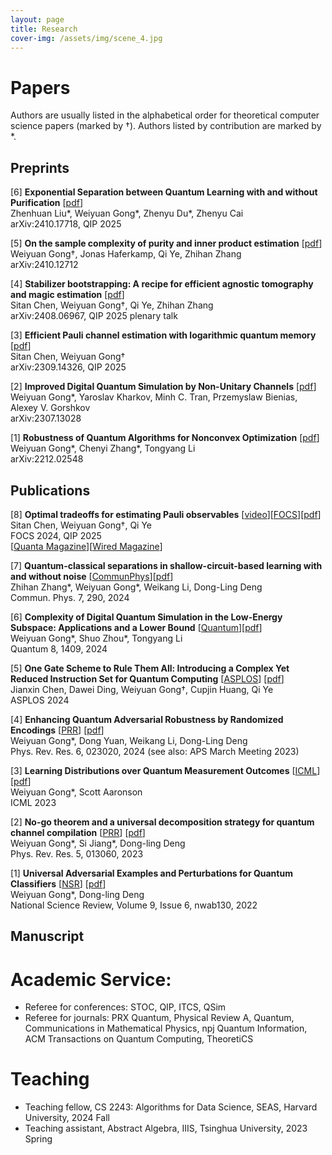 ```yaml
---
layout: page
title: Research
cover-img: /assets/img/scene_4.jpg
---
```

# Papers

Authors are usually listed in the alphabetical order for theoretical computer science papers (marked by †). Authors listed by contribution are marked by *.

## Preprints

[6] **Exponential Separation between Quantum Learning with and without Purification** [[pdf](https://arxiv.org/abs/2410.17718)]\
  Zhenhuan Liu\*, Weiyuan Gong\*, Zhenyu Du\*, Zhenyu Cai\
  arXiv:2410.17718, QIP 2025

[5] **On the sample complexity of purity and inner product estimation** [[pdf](https://arxiv.org/abs/2410.12712)]\
  Weiyuan Gong†, Jonas Haferkamp, Qi Ye, Zhihan Zhang\
  arXiv:2410.12712

[4] **Stabilizer bootstrapping: A recipe for efficient agnostic tomography and magic estimation** [[pdf](https://arxiv.org/abs/2408.06967)]\
  Sitan Chen, Weiyuan Gong†, Qi Ye, Zhihan Zhang\
  arXiv:2408.06967, QIP 2025 plenary talk
  
[3] **Efficient Pauli channel estimation with logarithmic quantum memory** [[pdf](https://arxiv.org/abs/2309.14326)]\
  Sitan Chen, Weiyuan Gong†\
  arXiv:2309.14326, QIP 2025
  
[2] **Improved Digital Quantum Simulation by Non-Unitary Channels** [[pdf](https://arxiv.org/abs/2307.13028)]\
  Weiyuan Gong\*, Yaroslav Kharkov, Minh C. Tran, Przemyslaw Bienias, Alexey V. Gorshkov\
  arXiv:2307.13028
  
[1] **Robustness of Quantum Algorithms for Nonconvex Optimization** [[pdf](https://arxiv.org/abs/2212.02548)]\
  Weiyuan Gong\*, Chenyi Zhang\*, Tongyang Li\
  arXiv:2212.02548

## Publications
  
[8] **Optimal tradeoffs for estimating Pauli observables** [[video](https://www.youtube.com/watch?v=hgrToofYOtA)][[FOCS](https://ieeexplore.ieee.org/document/10756089)][[pdf](https://arxiv.org/abs/2404.19105)]\
  Sitan Chen, Weiyuan Gong†, Qi Ye\
  FOCS 2024, QIP 2025\
  [[Quanta Magazine](https://www.quantamagazine.org/quantum-memory-proves-exponentially-powerful-20241016/)][[Wired Magazine](https://www.wired.com/story/quantum-memory-proves-exponentially-powerful/)]

[7] **Quantum-classical separations in shallow-circuit-based learning with and without noise** [[CommunPhys](https://www.nature.com/articles/s42005-024-01783-7)][[pdf](https://arxiv.org/abs/2405.00770)]\
  Zhihan Zhang\*, Weiyuan Gong\*, Weikang Li, Dong-Ling Deng\
  Commun. Phys. 7, 290, 2024

[6] **Complexity of Digital Quantum Simulation in the Low-Energy Subspace: Applications and a Lower Bound** [[Quantum](https://quantum-journal.org/papers/q-2024-07-15-1409/)][[pdf](https://arxiv.org/abs/2312.08867)]\
  Weiyuan Gong\*, Shuo Zhou\*, Tongyang Li\
  Quantum 8, 1409, 2024

[5] **One Gate Scheme to Rule Them All: Introducing a Complex Yet Reduced Instruction Set for Quantum Computing** [[ASPLOS](https://dl.acm.org/doi/10.1145/3620665.3640386)] [[pdf](https://arxiv.org/abs/2312.05652)]\
  Jianxin Chen, Dawei Ding, Weiyuan Gong†, Cupjin Huang, Qi Ye\
  ASPLOS 2024
  
[4] **Enhancing Quantum Adversarial Robustness by Randomized Encodings** [[PRR](https://journals.aps.org/prresearch/abstract/10.1103/PhysRevResearch.6.023020)] [[pdf](https://arxiv.org/abs/2212.02531)]\
  Weiyuan Gong\*, Dong Yuan, Weikang Li, Dong-Ling Deng\
  Phys. Rev. Res. 6, 023020, 2024 (see also: APS March Meeting 2023)
  
[3] **Learning Distributions over Quantum Measurement Outcomes** [[ICML](https://proceedings.mlr.press/v202/gong23a.html)] [[pdf](https://arxiv.org/abs/2209.03007)]\
  Weiyuan Gong\*, Scott Aaronson\
  ICML 2023
  
[2] **No-go theorem and a universal decomposition strategy for quantum channel compilation** [[PRR](https://journals.aps.org/prresearch/abstract/10.1103/PhysRevResearch.5.013060)] [[pdf](https://arxiv.org/abs/2111.02426)]\
  Weiyuan Gong\*, Si Jiang\*, Dong-ling Deng\
  Phys. Rev. Res. 5, 013060, 2023
  
[1] **Universal Adversarial Examples and Perturbations for Quantum Classifiers** [[NSR](https://academic.oup.com/nsr/article/9/6/nwab130/6325546)] [[pdf](https://arxiv.org/abs/2102.07788)]\
  Weiyuan Gong\*, Dong-ling Deng\
  National Science Review, Volume 9, Issue 6, nwab130, 2022

## Manuscript

# Academic Service:

- Referee for conferences: STOC, QIP, ITCS, QSim
- Referee for journals: PRX Quantum, Physical Review A, Quantum, Communications in Mathematical Physics, npj Quantum Information, ACM Transactions on Quantum Computing, TheoretiCS

# Teaching

- Teaching fellow, CS 2243: Algorithms for Data Science, SEAS, Harvard University, 2024 Fall
- Teaching assistant, Abstract Algebra, IIIS, Tsinghua University, 2023 Spring

